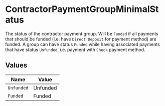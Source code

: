 # ContractorPaymentGroupMinimalStatus

The status of the contractor payment group.  Will be `Funded` if all payments that should be funded (i.e. have `Direct Deposit` for payment method) are funded.  A group can have status `Funded` while having associated payments that have status `Unfunded`, i.e. payment with `Check` payment method.


## Values

| Name       | Value      |
| ---------- | ---------- |
| `Unfunded` | Unfunded   |
| `Funded`   | Funded     |